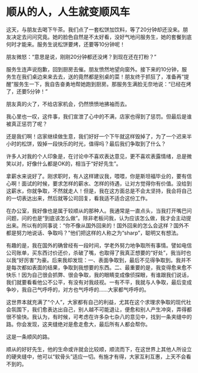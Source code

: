 # 顺从的人，人生就变顺风车

这天，与朋友去喝下午茶。我们点了一套松饼加饮料，等了20分钟却还没来。朋友决定去问问究竟。她的脸色自然是不太好看，没好气地问服务生，她的套餐到底何时才能来。服务生说松饼要烤，还要等10分钟呢！

朋友微怒：“意思是说，刚刚20分钟都还没烤？到现在还在打粉？”

服务生连声说抱歉，回到厨房去催。朋友愤然地望向窗外。接下来的10分钟，服务生在我们桌边来来去去，送的竟然都是别桌的菜！朋友终于抓狂了，准备再“提醒”服务生一下，我自告奋勇地帮她跑到厨房。那服务生满脸无奈地说：“已经在烤了，还要5分钟！”

朋友真的火了，不给店家机会，仍然愤愤地拂袖而去。

我心里也一叹，这件事，我们宣泄了心中的不满，店家也得到了惩罚。但最后是谁被真正惩罚了呢？

还是我们啊！店家继续做生意，我们好好一个下午就这样毁掉了，为了一个迟来半小时的松饼，毁掉一段快乐的时光，值得吗？最后我们争取到了什么？

许多人对我的个人印象是，在讨论中不喜欢表达意见，更不喜欢表露情绪，总是微笑以对，好像什么都是OK的，相当于“好好先生”。

拿薪水来说好了。刚求职时，有人这样建议我，喂喂，你是斯坦福毕业的，要有信心啊！面试的时候，要求怎样的薪水、怎样的待遇，让对方觉得你有价值。没给到这薪水，你就争取，不然就走人！但是，我在这方面总是不会太坚持，我会将自己的一切表达出来，然后就等公司回复，看我适不适合这份工作。

在办公室，我好像也是属于较顺从的那种人。我通常是一直点头，当我打开嘴巴问问题，问的也是“到底该怎么做”。除非老板问我，认为应该怎么做，我才会主动提出来。所以有的同事说：“你不像从国外回来的！国外回来的怎么会这样？国外不都是努力地说话、争取吗？”他们把这样的人称之为“sharp”，聪明又有想法。

有趣的是，我在国外的确曾经有一段时间，学老外努力地争取所有事情。譬如电信公司账单，买东西讨价还价，杀破了嘴，也取得了我真正想要的“好处”，我当时也以我“好厉害”为豪。后来我却发现：一、表面争取到，最后不见得争取到。我并不是每次都如表面的结果，争取到我想要的东西。二、最重要的是，我变得愈来愈不快乐！因为自己很会抓弊、很会争取，我的眼睛变成像侦探眼，有谁跟我们说话，我们就要看看他公不公平，有没有对我歧视。一有不平，我就与人争取，最后变成争吵，我自己气呼呼的，对方也气呼呼的……大家都气呼呼的。

这世界本就充满了“个人”，大家都有自己的利益，尤其在这个求理求争取的现代社会氛围下，我们愈表达出自己，别人越不可能退让，便愈和别人产生冲突，弄得都很不愉快。我认为，有时候，可考虑在许多杂七杂八的意见中，找到一条夹缝中的路。你会发现，这夹缝绝对是愈走愈大，最后所有人都会帮你。

这是一条顺风的路。

顺从的好好先生，他的生命或许就会比较顺，顺流而下，在这世界上其他人所设立的硬夹缝中，他可以“软骨头”适应一切。有施才有得，大家互利互惠，上天不会看不到的。